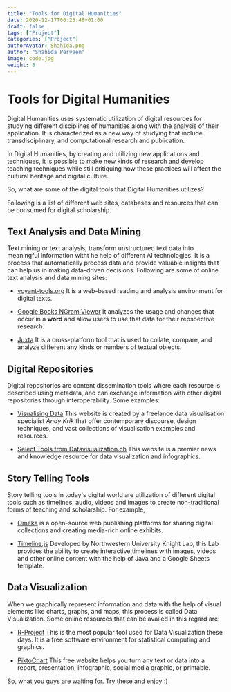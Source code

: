 ```yaml
---
title: "Tools for Digital Humanities"
date: 2020-12-17T06:25:48+01:00
draft: false
tags: ["Project"]
categories: ["Project"]
authorAvatar: Shahida.png
author: "Shahida Perveen"
image: code.jpg
weight: 8
---
```


# Tools for Digital Humanities    




Digital Humanities uses systematic utilization of digital resources for studying different disciplines of humanities along with the analysis of their application. It is characterized as a new way of studying that include transdisciplinary, and computational research and publication.       


In Digital Humanities, by creating and utilizing new applications and techniques, it is possible to make new kinds of research and develop teaching techniques while still critiquing how these practices will affect the cultural heritage and digital culture.   


So, what are some of the digital tools that Digital Humanities utilizes?     

Following is a list of different web sites, databases and resources that can be consumed for digital scholarship.

## Text Analysis and Data Mining    

Text mining or text analysis, transform unstructured text data into meaningful information witht he help of different AI technologies. It is a process that automatically process data and provide valuable insights that can help us in making data-driven decisions. Following are some of online text analysis and data mining sites:      


- [voyant-tools.org](https://voyant-tools.org/) It is a web-based reading and analysis environment for digital texts.     

- [Google Books NGram Viewer](https://books.google.com/ngrams) It analyzes the usage and changes that occur in a **word** and allow users to use that data for their repsoective research.   


- [Juxta](https://www.juxtasoftware.org/about/) It is a cross-platform tool that is used to collate, compare, and analyze different any kinds or numbers of textual objects.       


## Digital Repositories   


Digital repositories are content dissemination tools where each resource is described using metadata, and can exchange information with other digital repositories through interoperability. Some examples:     


- [Visualising Data](https://www.visualisingdata.com/) This website is created by a freelance data visualisation specialist *Andy Krik* that offer contemporary discourse, design techniques, and vast collections of visualisation examples and resources.     


- [Select Tools from Datavisualization.ch](https://datavisualization.ch/tools/) This website is a premier news and knowledge resource for data visualization and infographics.      


## Story Telling Tools    


Story telling tools in today's digital world are utilization of different digital tools such as timelines, audio, videos and images to create non-traditional forms of teaching and scholarship. For example,    


- [Omeka](https://omeka.org/) is a open-source web publishing platforms for sharing digital collections and creating media-rich online exhibits.      


- [Timeline.js](https://timeline.knightlab.com/) Developed by Northwestern University Knight Lab, this Lab provides the ability to create interactive timelines with images, videos and other online content with the help of Java and a Google Sheets template.     


## Data Visualization      


When we graphically represent information and data with the help of visual elements like charts, graphs, and maps, this process is called Data Visualization. Some online resources that can be availed in this regard are:     


- [R-Project](https://www.r-project.org/) This is the most popular tool used for Data Visualization these days. It is a  free software environment for statistical computing and graphics.     


- [PiktoChart](https://piktochart.com/) This free website helps you turn any text or data into a report, presentation, infographic, social media graphic, or printable.     


So, what you guys are waiting for. Try these and enjoy :)